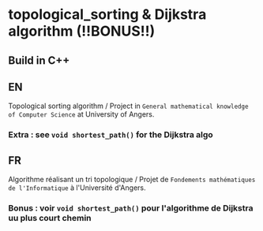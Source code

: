 # topological_sorting & Dijkstra algorithm (!!BONUS!!)

## Build in C++ 

## EN 
Topological sorting algorithm / Project in `General mathematical knowledge of Computer Science` at University of Angers. 
### Extra : see `void shortest_path()` for the Dijkstra algo
## FR
Algorithme réalisant un tri topologique / Projet de `Fondements mathématiques de l'Informatique` à l'Université d'Angers. 
### Bonus : voir `void shortest_path()` pour l'algorithme de Dijkstra uu plus court chemin 


